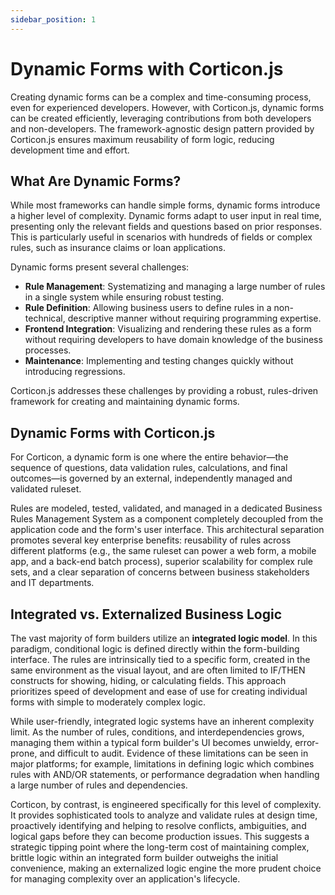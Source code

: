 ```yaml
---
sidebar_position: 1
---
```


# Dynamic Forms with Corticon.js

Creating dynamic forms can be a complex and time-consuming process, even for experienced developers. However, with Corticon.js, dynamic forms can be created efficiently, leveraging contributions from both developers and non-developers. The framework-agnostic design pattern provided by Corticon.js ensures maximum reusability of form logic, reducing development time and effort.

 ## What Are Dynamic Forms?

While most frameworks can handle simple forms, dynamic forms introduce a higher level of complexity. Dynamic forms adapt to user input in real time, presenting only the relevant fields and questions based on prior responses. This is particularly useful in scenarios with hundreds of fields or complex rules, such as insurance claims or loan applications.

Dynamic forms present several challenges:
- **Rule Management**: Systematizing and managing a large number of rules in a single system while ensuring robust testing.
- **Rule Definition**: Allowing business users to define rules in a non-technical, descriptive manner without requiring programming expertise.
- **Frontend Integration**: Visualizing and rendering these rules as a form without requiring developers to have domain knowledge of the business processes.
- **Maintenance**: Implementing and testing changes quickly without introducing regressions.

Corticon.js addresses these challenges by providing a robust, rules-driven framework for creating and maintaining dynamic forms.

## Dynamic Forms with Corticon.js

For Corticon, a dynamic form is one where the entire behavior—the sequence of questions, data validation rules, calculations, and final outcomes—is governed by an external, independently managed and validated ruleset. 

Rules are modeled, tested, validated, and managed in a dedicated Business Rules Management System as a component completely decoupled from the application code and the form's user interface. This architectural separation promotes several key enterprise benefits: reusability of rules across different platforms (e.g., the same ruleset can power a web form, a mobile app, and a back-end batch process), superior scalability for complex rule sets, and a clear separation of concerns between business stakeholders and IT departments. 

## Integrated vs. Externalized Business Logic

The vast majority of form builders utilize an **integrated logic model**. In this paradigm, conditional logic is defined directly within the form-building interface. The rules are intrinsically tied to a specific form, created in the same environment as the visual layout, and are often limited to IF/THEN constructs for showing, hiding, or calculating fields. This approach prioritizes speed of development and ease of use for creating individual forms with simple to moderately complex logic.  

While user-friendly, integrated logic systems have an inherent complexity limit. As the number of rules, conditions, and interdependencies grows, managing them within a typical form builder's UI becomes unwieldy, error-prone, and difficult to audit. Evidence of these limitations can be seen in major platforms; for example, limitations in defining logic which combines rules with AND/OR statements, or performance degradation when handling a large number of rules and dependencies. 

Corticon, by contrast, is engineered specifically for this level of complexity. It provides sophisticated tools to analyze and validate rules at design time, proactively identifying and helping to resolve conflicts, ambiguities, and logical gaps before they can become production issues. This suggests a strategic tipping point where the long-term cost of maintaining complex, brittle logic within an integrated form builder outweighs the initial convenience, making an externalized logic engine the more prudent choice for managing complexity over an application's lifecycle.